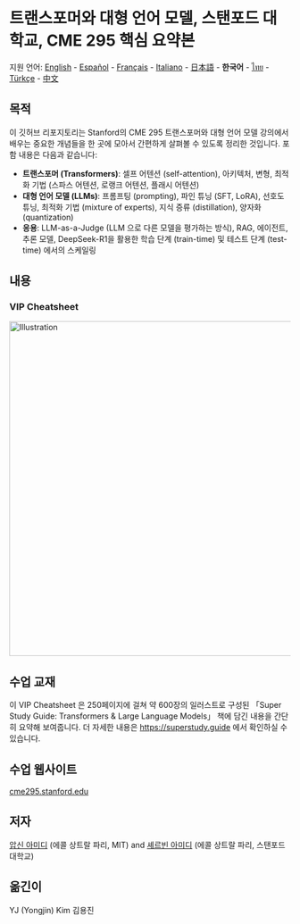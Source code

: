 # 트랜스포머와 대형 언어 모델, 스탠포드 대학교, CME 295 핵심 요약본
지원 언어: [English](https://github.com/afshinea/stanford-cme-295-transformers-large-language-models/tree/main/en) - [Español](https://github.com/afshinea/stanford-cme-295-transformers-large-language-models/tree/main/es) - [Français](https://github.com/afshinea/stanford-cme-295-transformers-large-language-models/tree/main/fr) - [Italiano](https://github.com/afshinea/stanford-cme-295-transformers-large-language-models/tree/main/it) - [日本語](https://github.com/afshinea/stanford-cme-295-transformers-large-language-models/tree/main/ja) - **한국어** - [ไทย](https://github.com/afshinea/stanford-cme-295-transformers-large-language-models/tree/main/th) - [Türkçe](https://github.com/afshinea/stanford-cme-295-transformers-large-language-models/tree/main/tr) - [中文](https://github.com/afshinea/stanford-cme-295-transformers-large-language-models/tree/main/zh)

## 목적
이 깃허브 리포지토리는 Stanford의 CME 295 트랜스포머와 대형 언어 모델 강의에서 배우는 중요한 개념들을 한 곳에 모아서 간편하게 살펴볼 수 있도록 정리한 것입니다. 포함 내용은 다음과 같습니다:
- **트랜스포머 (Transformers)**: 셀프 어텐션 (self-attention), 아키텍처, 변형, 최적화 기법 (스파스 어텐션, 로랭크 어텐션, 플래시 어텐션)
- **대형 언어 모델 (LLMs)**: 프롬프팅 (prompting), 파인 튜닝 (SFT, LoRA), 선호도 튜닝, 최적화 기법 (mixture of experts), 지식 증류 (distillation), 양자화 (quantization)
- **응용**: LLM-as-a-Judge (LLM 으로 다른 모델을 평가하는 방식), RAG, 에이전트, 추론 모델, DeepSeek-R1을 활용한 학습 단계 (train-time) 및 테스트 단계 (test-time) 에서의 스케일링

## 내용
### VIP Cheatsheet
<a href="https://github.com/afshinea/stanford-cme-295-transformers-large-language-models/blob/main/ko/cheatsheet-transformers-large-language-models.pdf"><img src="https://cme295.stanford.edu/cheatsheet-ko.png" alt="Illustration" width="600px"/></a>

## 수업 교재
이 VIP Cheatsheet 은 250페이지에 걸쳐 약 600장의 일러스트로 구성된 「Super Study Guide: Transformers & Large Language Models」 책에 담긴 내용을 간단히 요약해 보여줍니다. 더 자세한 내용은 https://superstudy.guide 에서 확인하실 수 있습니다.

## 수업 웹사이트
[cme295.stanford.edu](https://cme295.stanford.edu/)

## 저자
[압신 아미디](https://www.linkedin.com/in/afshineamidi/) (에콜 상트랄 파리, MIT) and [셰르빈 아미디](https://www.linkedin.com/in/shervineamidi/) (에콜 상트랄 파리, 스탠포드 대학교)

## 옮긴이
YJ (Yongjin) Kim 김용진
